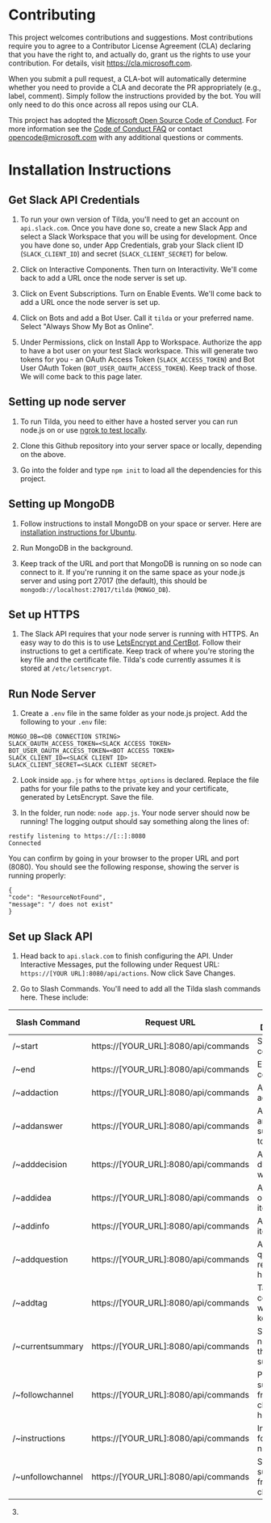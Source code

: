 
# Contributing

This project welcomes contributions and suggestions.  Most contributions require you to agree to a
Contributor License Agreement (CLA) declaring that you have the right to, and actually do, grant us
the rights to use your contribution. For details, visit https://cla.microsoft.com.

When you submit a pull request, a CLA-bot will automatically determine whether you need to provide
a CLA and decorate the PR appropriately (e.g., label, comment). Simply follow the instructions
provided by the bot. You will only need to do this once across all repos using our CLA.

This project has adopted the [Microsoft Open Source Code of Conduct](https://opensource.microsoft.com/codeofconduct/).
For more information see the [Code of Conduct FAQ](https://opensource.microsoft.com/codeofconduct/faq/) or
contact [opencode@microsoft.com](mailto:opencode@microsoft.com) with any additional questions or comments.

# Installation Instructions

## Get Slack API Credentials

1. To run your own version of Tilda, you'll need to get an account on `api.slack.com`. Once you have done so, create a new Slack App and select a Slack Workspace that you will be using for development. Once you have done so, under App Credentials, grab your Slack client ID (`SLACK_CLIENT_ID`) and secret (`SLACK_CLIENT_SECRET`) for below.

2. Click on Interactive Components. Then turn on Interactivity. We'll come back to add a URL once the node server is set up.

3. Click on Event Subscriptions. Turn on Enable Events. We'll come back to add a URL once the node server is set up.

4. Click on Bots and add a Bot User. Call it `tilda` or your preferred name. Select "Always Show My Bot as Online".

5. Under Permissions, click on Install App to Workspace. Authorize the app to have a bot user on your test Slack workspace. This will generate two tokens for you - an OAuth Access Token (`SLACK_ACCESS_TOKEN`) and Bot User OAuth Token (`BOT_USER_OAUTH_ACCESS_TOKEN`). Keep track of those. We will come back to this page later.

## Setting up node server

1. To run Tilda, you need to either have a hosted server you can run node.js on or use [ngrok to test locally](https://api.slack.com/tutorials/tunneling-with-ngrok).

2. Clone this Github repository into your server space or locally, depending on the above.

3. Go into the folder and type `npm init` to load all the dependencies for this project.

## Setting up MongoDB

1. Follow instructions to install MongoDB on your space or server. Here are [installation instructions for Ubuntu](https://hevodata.com/blog/install-mongodb-on-ubuntu/).

2. Run MongoDB in the background.

3. Keep track of the URL and port that MongoDB is running on so node can connect to it. If you're running it on the same space as your node.js server and using port 27017 (the default), this should be `mongodb://localhost:27017/tilda` (`MONGO_DB`).

## Set up HTTPS

1. The Slack API requires that your node server is running with HTTPS. An easy way to do this is to use [LetsEncrypt and CertBot](https://certbot.eff.org/). Follow their instructions to get a certificate. Keep track of where you're storing the key file and the certificate file. Tilda's code currently assumes it is stored at `/etc/letsencrypt`.

## Run Node Server

1. Create a `.env` file in the same folder as your node.js project. Add the following to your `.env` file:

```
MONGO_DB=<DB CONNECTION STRING>
SLACK_OAUTH_ACCESS_TOKEN=<SLACK ACCESS TOKEN>
BOT_USER_OAUTH_ACCESS_TOKEN=<BOT ACCESS TOKEN>
SLACK_CLIENT_ID=<SLACK CLIENT ID>
SLACK_CLIENT_SECRET=<SLACK CLIENT SECRET>
```

2. Look inside `app.js` for where `https_options` is declared. Replace the file paths for your file paths to the private key and your certificate, generated by LetsEncrypt. Save the file.


3. In the folder, run node: `node app.js`. Your node server should now be running! The logging output should say something along the lines of:

```
restify listening to https://[::]:8080
Connected
```

You can confirm by going in your browser to the proper URL and port (8080). You should see the following response, showing the server is running properly:

```
{
"code": "ResourceNotFound",
"message": "/ does not exist"
}
```


## Set up Slack API

1. Head back to `api.slack.com` to finish configuring the API. Under Interactive Messages, put the following under Request URL: `https://[YOUR URL]:8080/api/actions`. Now click Save Changes.

2. Go to Slash Commands. You'll need to add all the Tilda slash commands here. These include:

| Slash Command     | Request URL                          | Short Description                          | Usage Hint                                         | Escape info |
|-------------------|--------------------------------------|--------------------------------------------|----------------------------------------------------|-------------|
| /~start           | https://[YOUR_URL]:8080/api/commands | Start a conversation.                      |                                                    |             |
| /~end             | https://[YOUR_URL]:8080/api/commands | End the conversation.                      |                                                    |             |
| /~addaction       | https://[YOUR_URL]:8080/api/commands | Add an action item.                        | [action item]                                      | Yes         |
| /~addanswer       | https://[YOUR_URL]:8080/api/commands | Add an answer or suggestion to a question. | [answer]                                           | Yes         |
| /~adddecision     | https://[YOUR_URL]:8080/api/commands | Add a decision that was made.              | [decision]                                         | Yes         |
| /~addidea         | https://[YOUR_URL]:8080/api/commands | Add an idea or proposal item.              | [idea]                                             | Yes         |
| /~addinfo         | https://[YOUR_URL]:8080/api/commands | Add an info item.                          | [info item]                                        | Yes         |
| /~addquestion     | https://[YOUR_URL]:8080/api/commands | Add a question or request for help         | [question]                                         | Yes         |
| /~addtag          | https://[YOUR_URL]:8080/api/commands | Tag this conversation with keywords        | optional: [tag]                                    |             |
| /~currentsummary  | https://[YOUR_URL]:8080/api/commands | See what notes are in the current summary  |                                                    |             |
| /~followchannel   | https://[YOUR_URL]:8080/api/commands | Post summaries from another channel here.  | [#channelname] [optional: @users] [optional: tags] | Yes         |
| /~instructions    | https://[YOUR_URL]:8080/api/commands | Instructions for adding notes.             |                                                    |             |
| /~unfollowchannel | https://[YOUR_URL]:8080/api/commands | Stop getting summaries from a channel.     | [#channelname]                                     | Yes         |

3. 



